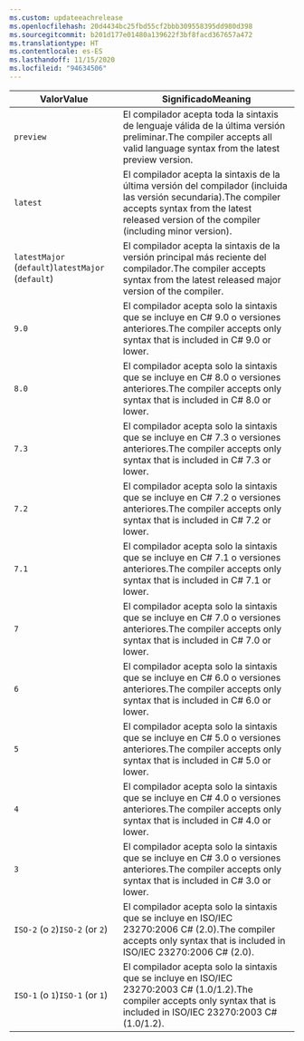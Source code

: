 ```yaml
---
ms.custom: updateeachrelease
ms.openlocfilehash: 20d4434bc25fbd55cf2bbb309558395dd980d398
ms.sourcegitcommit: b201d177e01480a139622f3bf8facd367657a472
ms.translationtype: HT
ms.contentlocale: es-ES
ms.lasthandoff: 11/15/2020
ms.locfileid: "94634506"
---
```

| <span data-ttu-id="d1673-101">Valor</span><span class="sxs-lookup"><span data-stu-id="d1673-101">Value</span></span>                     | <span data-ttu-id="d1673-102">Significado</span><span class="sxs-lookup"><span data-stu-id="d1673-102">Meaning</span></span>                                                                                                 |
|---------------------------|---------------------------------------------------------------------------------------------------------|
| `preview`                 | <span data-ttu-id="d1673-103">El compilador acepta toda la sintaxis de lenguaje válida de la última versión preliminar.</span><span class="sxs-lookup"><span data-stu-id="d1673-103">The compiler accepts all valid language syntax from the latest preview version.</span></span>                         |
| `latest`                  | <span data-ttu-id="d1673-104">El compilador acepta la sintaxis de la última versión del compilador (incluida las versión secundaria).</span><span class="sxs-lookup"><span data-stu-id="d1673-104">The compiler accepts syntax from the latest released version of the compiler (including minor version).</span></span> |
| <span data-ttu-id="d1673-105">`latestMajor` (`default`)</span><span class="sxs-lookup"><span data-stu-id="d1673-105">`latestMajor` (`default`)</span></span> | <span data-ttu-id="d1673-106">El compilador acepta la sintaxis de la versión principal más reciente del compilador.</span><span class="sxs-lookup"><span data-stu-id="d1673-106">The compiler accepts syntax from the latest released major version of the compiler.</span></span>                     |
| `9.0`                     | <span data-ttu-id="d1673-107">El compilador acepta solo la sintaxis que se incluye en C# 9.0 o versiones anteriores.</span><span class="sxs-lookup"><span data-stu-id="d1673-107">The compiler accepts only syntax that is included in C# 9.0 or lower.</span></span>                                   |
| `8.0`                     | <span data-ttu-id="d1673-108">El compilador acepta solo la sintaxis que se incluye en C# 8.0 o versiones anteriores.</span><span class="sxs-lookup"><span data-stu-id="d1673-108">The compiler accepts only syntax that is included in C# 8.0 or lower.</span></span>                                   |
| `7.3`                     | <span data-ttu-id="d1673-109">El compilador acepta solo la sintaxis que se incluye en C# 7.3 o versiones anteriores.</span><span class="sxs-lookup"><span data-stu-id="d1673-109">The compiler accepts only syntax that is included in C# 7.3 or lower.</span></span>                                   |
| `7.2`                     | <span data-ttu-id="d1673-110">El compilador acepta solo la sintaxis que se incluye en C# 7.2 o versiones anteriores.</span><span class="sxs-lookup"><span data-stu-id="d1673-110">The compiler accepts only syntax that is included in C# 7.2 or lower.</span></span>                                   |
| `7.1`                     | <span data-ttu-id="d1673-111">El compilador acepta solo la sintaxis que se incluye en C# 7.1 o versiones anteriores.</span><span class="sxs-lookup"><span data-stu-id="d1673-111">The compiler accepts only syntax that is included in C# 7.1 or lower.</span></span>                                   |
| `7`                       | <span data-ttu-id="d1673-112">El compilador acepta solo la sintaxis que se incluye en C# 7.0 o versiones anteriores.</span><span class="sxs-lookup"><span data-stu-id="d1673-112">The compiler accepts only syntax that is included in C# 7.0 or lower.</span></span>                                   |
| `6`                       | <span data-ttu-id="d1673-113">El compilador acepta solo la sintaxis que se incluye en C# 6.0 o versiones anteriores.</span><span class="sxs-lookup"><span data-stu-id="d1673-113">The compiler accepts only syntax that is included in C# 6.0 or lower.</span></span>                                   |
| `5`                       | <span data-ttu-id="d1673-114">El compilador acepta solo la sintaxis que se incluye en C# 5.0 o versiones anteriores.</span><span class="sxs-lookup"><span data-stu-id="d1673-114">The compiler accepts only syntax that is included in C# 5.0 or lower.</span></span>                                   |
| `4`                       | <span data-ttu-id="d1673-115">El compilador acepta solo la sintaxis que se incluye en C# 4.0 o versiones anteriores.</span><span class="sxs-lookup"><span data-stu-id="d1673-115">The compiler accepts only syntax that is included in C# 4.0 or lower.</span></span>                                   |
| `3`                       | <span data-ttu-id="d1673-116">El compilador acepta solo la sintaxis que se incluye en C# 3.0 o versiones anteriores.</span><span class="sxs-lookup"><span data-stu-id="d1673-116">The compiler accepts only syntax that is included in C# 3.0 or lower.</span></span>                                   |
| <span data-ttu-id="d1673-117">`ISO-2` (o `2`)</span><span class="sxs-lookup"><span data-stu-id="d1673-117">`ISO-2` (or `2`)</span></span>          | <span data-ttu-id="d1673-118">El compilador acepta solo la sintaxis que se incluye en ISO/IEC 23270:2006 C# (2.0).</span><span class="sxs-lookup"><span data-stu-id="d1673-118">The compiler accepts only syntax that is included in ISO/IEC 23270:2006 C# (2.0).</span></span>                       |
| <span data-ttu-id="d1673-119">`ISO-1` (o `1`)</span><span class="sxs-lookup"><span data-stu-id="d1673-119">`ISO-1` (or `1`)</span></span>          | <span data-ttu-id="d1673-120">El compilador acepta solo la sintaxis que se incluye en ISO/IEC 23270:2003 C# (1.0/1.2).</span><span class="sxs-lookup"><span data-stu-id="d1673-120">The compiler accepts only syntax that is included in ISO/IEC 23270:2003 C# (1.0/1.2).</span></span>                   |
